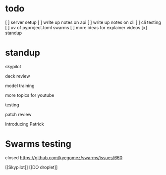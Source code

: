 # todo
[ ] server setup
[ ] write up notes on api 
[ ] write up notes on cli
[ ] cli testing
[ ] uv of pyproject.toml swarms
[ ] more ideas for explainer videos
[x] standup

# standup
skypilot

deck review

model training

more topics for youtube

testing

patch review

Introducing Patrick
# Swarms testing
closed https://github.com/kyegomez/swarms/issues/660

[[Skypilot]]
[[DO droplet]]